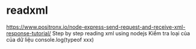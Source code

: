 # readxml
https://www.positronx.io/node-express-send-request-and-receive-xml-response-tutorial/
Step by step reading xml using nodejs
Kiểm tra loại của của dữ liệu console.log(typeof xxx)
